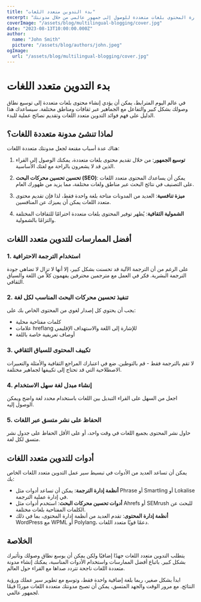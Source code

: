 ```yaml
---
title: "بدء التدوين متعدد اللغات"
excerpt: "تعلم كيفية إنشاء وإدارة المحتوى بلغات متعددة للوصول إلى جمهور عالمي من خلال مدونتك."
coverImage: "/assets/blog/multilingual-blogging/cover.jpg"
date: "2023-08-13T10:00:00.000Z"
author:
  name: "John Smith"
  picture: "/assets/blog/authors/john.jpeg"
ogImage:
  url: "/assets/blog/multilingual-blogging/cover.jpg"
---
```


# بدء التدوين متعدد اللغات

في عالم اليوم المترابط، يمكن أن يؤدي إنشاء محتوى بلغات متعددة إلى توسيع نطاق وصولك بشكل كبير والتفاعل مع الجماهير عبر ثقافات ومناطق مختلفة. سيساعدك هذا الدليل على فهم فوائد التدوين متعدد اللغات وتقديم نصائح عملية للبدء.

## لماذا تنشئ مدونة متعددة اللغات؟

هناك عدة أسباب مقنعة لجعل مدونتك متعددة اللغات:

1. **توسيع الجمهور**: من خلال تقديم محتوى بلغات متعددة، يمكنك الوصول إلى القراء الذين قد لا يشعرون بالراحة مع لغتك الأساسية.

2. **تحسين تحسين محركات البحث (SEO)**: يمكن أن يساعدك المحتوى متعدد اللغات على التصنيف في نتائج البحث عبر مناطق ولغات مختلفة، مما يزيد من ظهورك العام.

3. **ميزة تنافسية**: العديد من المدونات متاحة بلغة واحدة فقط، لذا فإن تقديم محتوى متعدد اللغات يمكن أن يميزك عن المنافسين.

4. **الشمولية الثقافية**: يُظهر توفير المحتوى بلغات متعددة احترامًا للثقافات المختلفة والتزامًا بالشمولية.

## أفضل الممارسات للتدوين متعدد اللغات

### 1. استخدام الترجمة الاحترافية

على الرغم من أن الترجمة الآلية قد تحسنت بشكل كبير، إلا أنها لا تزال لا تضاهي جودة الترجمة البشرية. فكر في العمل مع مترجمين محترفين يفهمون كلاً من اللغة والسياق الثقافي.

### 2. تنفيذ تحسين محركات البحث المناسب لكل لغة

يجب أن يحتوي كل إصدار لغوي من المحتوى الخاص بك على:
- كلمات مفتاحية محلية
- علامات hreflang للإشارة إلى اللغة والاستهداف الإقليمي
- أوصاف تعريفية خاصة باللغة

### 3. تكييف المحتوى للسياق الثقافي

لا تقم بالترجمة فقط - قم بالتوطين. ضع في اعتبارك المراجع الثقافية والأمثلة والتعبيرات الاصطلاحية التي قد تحتاج إلى تكييفها لجماهير مختلفة.

### 4. إنشاء مبدل لغة سهل الاستخدام

اجعل من السهل على القراء التبديل بين اللغات باستخدام محدد لغة واضح ويمكن الوصول إليه.

### 5. الحفاظ على نشر متسق عبر اللغات

حاول نشر المحتوى بجميع اللغات في وقت واحد، أو على الأقل الحفاظ على جدول نشر متسق لكل لغة.

## أدوات للتدوين متعدد اللغات

يمكن أن تساعد العديد من الأدوات في تبسيط سير عمل التدوين متعدد اللغات الخاص بك:

- **أنظمة إدارة الترجمة**: يمكن أن تساعد أدوات مثل Phrase أو Smartling أو Lokalise في إدارة عملية الترجمة.
- **أدوات تحسين محركات البحث**: استخدم أدوات مثل Ahrefs أو SEMrush للبحث عن الكلمات المفتاحية بلغات مختلفة.
- **أنظمة إدارة المحتوى**: تقدم العديد من أنظمة إدارة المحتوى، بما في ذلك WordPress مع WPML أو Polylang، دعمًا قويًا متعدد اللغات.

## الخلاصة

يتطلب التدوين متعدد اللغات جهدًا إضافيًا ولكن يمكن أن يوسع نطاق وصولك وتأثيرك بشكل كبير. باتباع أفضل الممارسات واستخدام الأدوات المناسبة، يمكنك إنشاء مدونة متعددة اللغات ناجحة تتردد صداها مع القراء حول العالم.

ابدأ بشكل صغير، ربما بلغة إضافية واحدة فقط، وتوسع مع تطوير سير عملك ورؤية النتائج. مع مرور الوقت والجهد المتسق، يمكن أن تصبح مدونتك متعددة اللغات موردًا قيمًا لجمهور عالمي.